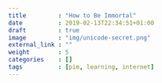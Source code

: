 ```yaml
---
title         : "How to Be Immortal"
date          : 2019-02-13T22:34:51+01:00
draft         : true
image         : "img/unicode-secret.png"
external_link : ""
weight        : 5
categories    : []
tags          : [pim, learning, internet]
---
```

